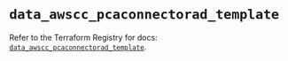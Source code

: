 # `data_awscc_pcaconnectorad_template`

Refer to the Terraform Registry for docs: [`data_awscc_pcaconnectorad_template`](https://registry.terraform.io/providers/hashicorp/awscc/0.70.0/docs/data-sources/pcaconnectorad_template).
